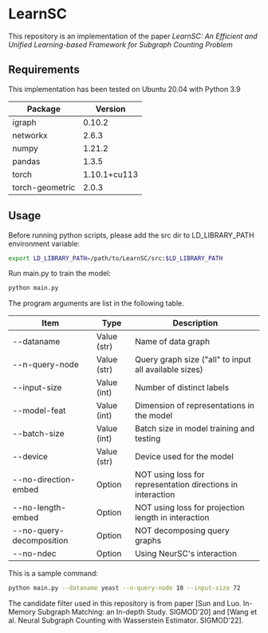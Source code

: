 # LearnSC
This repository is an implementation of the paper *LearnSC: An Efficient and Unified Learning-based Framework for Subgraph Counting Problem*

## Requirements
This implementation has been tested on Ubuntu 20.04 with Python 3.9

|Package|Version|
|---|---|
|igraph|0.10.2|
|networkx|2.6.3|
|numpy|1.21.2|
|pandas|1.3.5|
|torch|1.10.1+cu113|
|torch-geometric|2.0.3|
## Usage
Before running python scripts, please add the src dir to LD_LIBRARY_PATH environment variable:
```bash
export LD_LIBRARY_PATH=/path/to/LearnSC/src:$LD_LIBRARY_PATH
```

Run main.py to train the model:

```sh
python main.py
```

The program arguments are list in the following table.

|Item|Type|Description|
|---|---|---|
|--dataname|Value (str)|Name of data graph|
|--n-query-node|Value (str)|Query graph size ("all" to input all available sizes)|
|--input-size|Value (int)|Number of distinct labels|
|--model-feat|Value (int)|Dimension of representations in the model|
|--batch-size|Value (int)|Batch size in model training and testing|
|--device|Value (str)|Device used for the model|
|--no-direction-embed|Option|NOT using loss for representation directions in interaction|
|--no-length-embed|Option|NOT using loss for projection length in interaction|
|--no-query-decomposition|Option|NOT decomposing query graphs|
|--no-ndec|Option|Using NeurSC's interaction|

This is a sample command:
```sh
python main.py --dataname yeast --n-query-node 10 --input-size 72
```

The candidate filter used in this repository is from paper [Sun and Luo. In-Memory Subgraph Matching: an In-depth Study. SIGMOD'20] and [Wang et al. Neural Subgraph Counting with Wasserstein Estimator. SIGMOD'22].
